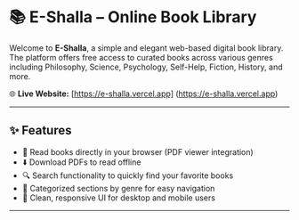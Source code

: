 # 📚 E-Shalla – Online Book Library

Welcome to **E-Shalla**, a simple and elegant web-based digital book library. The platform offers free access to curated books across various genres including Philosophy, Science, Psychology, Self-Help, Fiction, History, and more.

🌐 **Live Website:** [https://e-shalla.vercel.app] (https://e-shalla.vercel.app)

---

## ✨ Features

- 📖 Read books directly in your browser (PDF viewer integration)
- ⬇️ Download PDFs to read offline
- 🔍 Search functionality to quickly find your favorite books
- 📂 Categorized sections by genre for easy navigation
- 📱 Clean, responsive UI for desktop and mobile users

---
